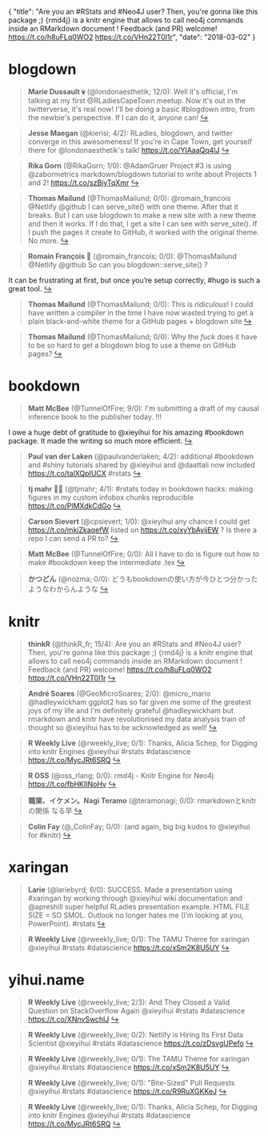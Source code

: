 {
  "title": "Are you an #RStats and #Neo4J user? Then, you're gonna like this package ;) {rmd4j} is a knitr engine that allows to call neo4j commands inside an RMarkdown document ! Feedback (and PR) welcome! https://t.co/h8uFLq0WO2 https://t.co/VHn22T0I1r",
  "date": "2018-03-02"
}

# blogdown

> **Marie Dussault 💀** (@londonaesthetik; 12/0): Well it's official, I'm talking at my first @RLadiesCapeTown meetup. Now it's out in the twitterverse, it's real now! I'll be doing a basic #blogdown intro, from the newbie's perspective. If I can do it, anyone can!  [&#8618;](https://twitter.com/xieyihui/status/969270859625058311)

<!-- -->


> **Jesse Maegan** (@kierisi; 4/2): RLadies, blogdown, and twitter converge in this awesomeness! If you're in Cape Town, get yourself there for @londonaesthetik's talk! https://t.co/YIAaaQq4lJ  [&#8618;](https://twitter.com/xieyihui/status/969352080853958657)

<!-- -->


> **Rika Gorn** (@RikaGorn; 1/0): @AdamGruer Project #3 is using @zabormetrics markdown/blogdown tutorial to write about Projects 1 and 2! https://t.co/szBiyTqXmr  [&#8618;](https://twitter.com/xieyihui/status/969302693910020096)

<!-- -->


> **Thomas Mailund** (@ThomasMailund; 0/0): @romain_francois @Netlify @github I can serve_site() with one theme. After that it breaks. But I can use blogdown to make a new site with a new theme and then it works. If I do that, I get a site I can see with serve_site(). If I push the pages it create to GitHub, it worked with the original theme. No more.  [&#8618;](https://twitter.com/xieyihui/status/969311475138523136)

<!-- -->


> **Romain François 🦄** (@romain_francois; 0/0): @ThomasMailund @Netlify @github So can you blogdown::serve_site() ?
>
It can be frustrating at first, but once you’re setup correctly, #hugo is such a great tool.  [&#8618;](https://twitter.com/xieyihui/status/969311051673145349)

<!-- -->


> **Thomas Mailund** (@ThomasMailund; 0/0): This is *ridiculous*! I could have written a compiler in the time I have now wasted trying to get a plain black-and-white theme for a GitHub pages + blogdown site  [&#8618;](https://twitter.com/xieyihui/status/969303460255617026)

<!-- -->


> **Thomas Mailund** (@ThomasMailund; 0/0): Why the *fuck* does it have to be so hard to get a blogdown blog to use a theme on GitHub pages?  [&#8618;](https://twitter.com/xieyihui/status/969287832891265024)

<!-- -->


# bookdown

> **Matt McBee** (@TunnelOfFire; 9/0): I'm submitting a draft of my causal inference book to the publisher today. !!!
>
I owe a huge debt of gratitude to @xieyihui for his amazing #bookdown package. It made the writing so much more efficient.  [&#8618;](https://twitter.com/xieyihui/status/969268533027885057)

<!-- -->


> **Paul van der Laken** (@paulvanderlaken; 4/2): additional #bookdown and #shiny tutorials shared by @xieyihui and @daattali now included 
https://t.co/talXQpIUCX #rstats  [&#8618;](https://twitter.com/xieyihui/status/969142317717381120)

<!-- -->


> **tj mahr 🍕🍍** (@tjmahr; 4/1): #rstats today in bookdown hacks: making figures in my custom infobox chunks reproducible https://t.co/PlMXdkCdGo  [&#8618;](https://twitter.com/xieyihui/status/969321300748591104)

<!-- -->


> **Carson Sievert** (@cpsievert; 1/0): @xieyihui any chance I could get https://t.co/mkiZkaqefW listed on https://t.co/xyYbAyijEW ?
Is there a repo I can send a PR to?  [&#8618;](https://twitter.com/xieyihui/status/969280162364829703)

<!-- -->


> **Matt McBee** (@TunnelOfFire; 0/0): All I have to do is figure out how to make #bookdown keep the intermediate .tex  [&#8618;](https://twitter.com/xieyihui/status/969271540238954497)

<!-- -->


> **かつどん** (@nozma; 0/0): どうもbookdownの使い方が今ひとつ分かったようなわからんような  [&#8618;](https://twitter.com/xieyihui/status/969223716046389249)

<!-- -->


# knitr

> **thinkR** (@thinkR_fr; 15/4): Are you an #RStats and #Neo4J user?
Then, you're gonna like this package ;) 
{rmd4j} is a knitr engine that allows to call neo4j commands inside an RMarkdown document ! 
Feedback (and PR) welcome!
https://t.co/h8uFLq0WO2 https://t.co/VHn22T0I1r  [&#8618;](https://twitter.com/xieyihui/status/969186553242247168)

<!-- -->


> **André Soares** (@GeoMicroSoares; 2/0): @micro_mario @hadleywickham ggplot2 has so far given me some of the greatest joys of my life and I'm definitely grateful @hadleywickham but rmarkdown and knitr have revolutionised my data analysis train of thought so @xieyihui has to be acknowledged as well!  [&#8618;](https://twitter.com/xieyihui/status/969299911949905920)

<!-- -->


> **R Weekly Live** (@rweekly_live; 0/1): Thanks, Alicia Schep, for Digging into knitr Engines @xieyihui #rstats #datascience https://t.co/MycJRt6SRQ  [&#8618;](https://twitter.com/xieyihui/status/969087827832000512)

<!-- -->


> **R OSS** (@oss_rlang; 0/0): rmd4j - Knitr Engine for Neo4j https://t.co/fbHKIINoHv  [&#8618;](https://twitter.com/xieyihui/status/969375909190004736)

<!-- -->


> **職業、イケメン。Nagi Teramo** (@teramonagi; 0/0): rmarkdownとknitrの関係 なる早  [&#8618;](https://twitter.com/xieyihui/status/969227927798689792)

<!-- -->


> **Colin Fay** (@_ColinFay; 0/0): (and again, big big kudos to @xieyihui for #knitr)  [&#8618;](https://twitter.com/xieyihui/status/969183471284387840)

<!-- -->


# xaringan

> **Larie** (@lariebyrd; 6/0): SUCCESS. Made a presentation using #xaringan by working through @xieyihui wiki documentation and @apreshill super helpful RLadies presentation example. HTML FILE SIZE = SO SMOL. Outlook no longer hates me (I’m looking at you, PowerPoint). #rstats  [&#8618;](https://twitter.com/xieyihui/status/969302912466759680)

<!-- -->


> **R Weekly Live** (@rweekly_live; 0/1): The TAMU Theme for xaringan @xieyihui #rstats #datascience https://t.co/xSm2K8U5UY  [&#8618;](https://twitter.com/xieyihui/status/969133145428656131)

<!-- -->


# yihui.name

> **R Weekly Live** (@rweekly_live; 2/3): And They Closed a Valid Question on StackOverflow Again @xieyihui #rstats #datascience https://t.co/XNnvSwchlJ  [&#8618;](https://twitter.com/xieyihui/status/969087829337763840)

<!-- -->


> **R Weekly Live** (@rweekly_live; 0/2): Netlify is Hiring Its First Data Scientist @xieyihui #rstats #datascience https://t.co/zDsvgUPefo  [&#8618;](https://twitter.com/xieyihui/status/969087828507308032)

<!-- -->


> **R Weekly Live** (@rweekly_live; 0/1): The TAMU Theme for xaringan @xieyihui #rstats #datascience https://t.co/xSm2K8U5UY  [&#8618;](https://twitter.com/xieyihui/status/969133145428656131)

<!-- -->


> **R Weekly Live** (@rweekly_live; 0/1): "Bite-Sized" Pull Requests @xieyihui #rstats #datascience https://t.co/R9RuXGKKeJ  [&#8618;](https://twitter.com/xieyihui/status/969133144677924866)

<!-- -->


> **R Weekly Live** (@rweekly_live; 0/1): Thanks, Alicia Schep, for Digging into knitr Engines @xieyihui #rstats #datascience https://t.co/MycJRt6SRQ  [&#8618;](https://twitter.com/xieyihui/status/969087827832000512)

<!-- -->


